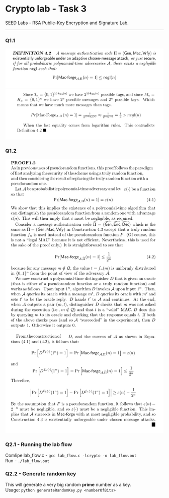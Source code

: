 # Crypto lab - Task 3
SEED Labs - RSA Public-Key Encryption and Signature Lab.

---
### Q1.1
![](images/3.png)![](images/4.png)

### Q1.2 

![](images/1.png)![](images/2.png)

### Q2.1 - Running the lab flow

Comlipe lab_flow.c - `gcc lab_flow.c -lcrypto -o lab_flow.out`  
Run - `./lab_flow.out`

### Q2.2 - Generate random key

This will generate a very big random **prime** number as a key.      
Usage: `python generateRandomKey.py <numberOfBits>`
